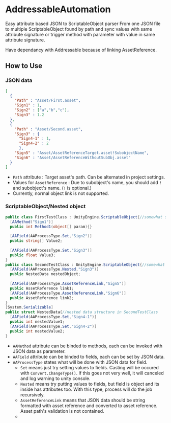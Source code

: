 # AddressableAutomation
Easy attribute based JSON to ScriptableObject parser
From one JSON file to multiple ScriptableObject found by path and sync values with same attribute signature or trigger method with parameter with value in same attribute signature.

Have dependancy with Addressable because of linking AssetReference.

## How to Use

### JSON data

```json
[
  {
    "Path" : "Asset/First.asset",
    "Sign1" : 1,
    "Sign2" : ["a","b","c"],
    "Sign3" : 1.2
  },
  {
    "Path" : "Asset/Second.asset",
    "Sign3" : {
      "Sign4-1" : 1,
      "Sign4-2" : 2
      },
    "Sign5" : "Asset/AssetReferenceTarget.asset!SubobjectName",
    "Sign6" : "Asset/AssetReferenceWithoutSubObj.asset"
  }
]
```
 - `Path` attribute : Target asset's path. Can be alternated in project settings.
 - Values for `AssetReference` : Due to subobject's name, you should add `!` and subobject's name. (`!` is optional.)
 - Currently, normal object link is not supported.

### ScriptableObject/Nested object

```csharp
public class FirstTestClass : UnityEngine.ScriptableObject{//somewhat scriptable object at Asset/First.asset
  [AAMethod("Sign1")]
  public int Method1(object[] param){}
  
  [AAField(AAProcessType.Set,"Sign2")]
  public string[] Value2;
  
  [AAField(AAProcessType.Set,"Sign3")]
  public float Value3;
}
public class SecondTestClass : UnityEngine.ScriptableObject{//somewhat scriptable object at Asset/First.asset
  [AAField(AAProcessType.Nested,"Sign3")]
  public NestedData nestedObject;
  
  [AAField(AAProcessType.AssetReferenceLink,"Sign5")]
  public AssetReference link1;
  [AAField(AAProcessType.AssetReferenceLink,"Sign6")]
  public AssetReference link2;
}
[System.Serializable]
public struct NestedData{//nested data structure in SecondTestClass
  [AAField(AAProcessType.Set,"Sign4-1")]
  public int nestedValue1;
  [AAField(AAProcessType.Set,"Sign4-2")]
  public int nestedValue2;
}
```

 - `AAMethod` attribute can be binded to methods, each can be invoked with JSON data as parameter.
 - `AAField` attribute can be binded to fields, each can be set by JSON data.
 - `AAProcessType` states what will be done with JSON data for field.
   - `Set` means just try setting values to fields. Casting will be occured with `Convert.ChangeType()`. If this goes not very well, it will canceled and log warning to unity console.
   - `Nested` means try putting values to fields, but field is object and its inside has attributes too. With this type, process will do the job recursively.
   - `AssetReferenceLink` means that JSON data should be string formatted with asset reference and converted to asset reference. Asset path's validation is not contained.
   - 
